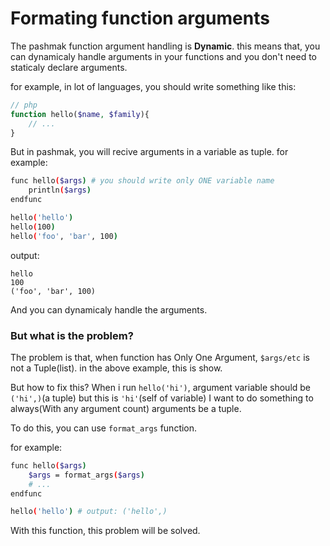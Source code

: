 # Formating function arguments
The pashmak function argument handling is **Dynamic**. this means that, you can dynamicaly handle arguments in your functions and you don't need to staticaly declare arguments.

for example, in lot of languages, you should write something like this:

```php
// php
function hello($name, $family){
    // ...
}
```

But in pashmak, you will recive arguments in a variable as tuple. for example:

```bash
func hello($args) # you should write only ONE variable name
    println($args)
endfunc

hello('hello')
hello(100)
hello('foo', 'bar', 100)
```

output:

```
hello
100
('foo', 'bar', 100)
```

And you can dynamicaly handle the arguments.

### But what is the problem?
The problem is that, when function has Only One Argument, `$args/etc` is not a Tuple(list). in the above example, this is show.

But how to fix this? When i run `hello('hi')`, argument variable should be `('hi',)`(a tuple) but this is `'hi'`(self of variable) I want to do something to always(With any argument count) arguments be a tuple.

To do this, you can use `format_args` function.

for example:

```bash
func hello($args)
    $args = format_args($args)
    # ...
endfunc

hello('hello') # output: ('hello',)
```

With this function, this problem will be solved.

